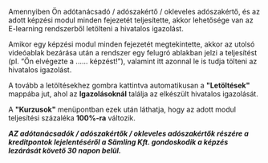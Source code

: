 Amennyiben Ön adótanácsadó / adószakértő / okleveles adószakértő, és az adott képzési modul minden fejezetét teljesítette, akkor lehetősége van az E-learning rendszerből letölteni a hivatalos igazolást.

Amikor egy képzési modul minden fejezetét megtekintette, akkor az utolsó videóablak bezárása után a rendszer egy felugró ablakban jelzi a teljesítést (pl. “Ön elvégezte a ...... képzést!”), valamint itt azonnal le is tudja tölteni az hivatalos igazolást.

A tovább a letöltésekhez gombra kattintva automatikusan a **"Letöltések"** mappába jut, ahol az **Igazolásoknál** találja az elkészült hivatalos igazolását.

A **"Kurzusok"** menüpontban ezek után láthatja, hogy az adott modul teljesítési százaléka **100%-ra** változik.

***AZ adótanácsadók / adószakértők / okleveles adószakértők részére a kreditpontok lejelentéséről a Sämling Kft. gondoskodik a képzés lezárását követő 30 napon belül.***